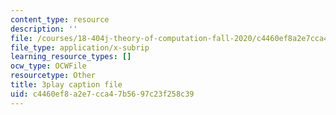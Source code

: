 ```yaml
---
content_type: resource
description: ''
file: /courses/18-404j-theory-of-computation-fall-2020/c4460ef8a2e7cca47b5697c23f258c39_eEXSv0jChO4.srt
file_type: application/x-subrip
learning_resource_types: []
ocw_type: OCWFile
resourcetype: Other
title: 3play caption file
uid: c4460ef8-a2e7-cca4-7b56-97c23f258c39
---
```

